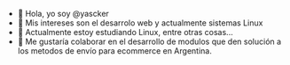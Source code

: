 - 👋 Hola, yo soy @yascker
- 👀 Mis intereses son el desarrolo web y actualmente sistemas Linux
- 🌱 Actualmente estoy estudiando Linux, entre otras cosas...
- 💞️ Me gustaría colaborar en el desarrollo de modulos que den solución a los metodos de envío para ecommerce en Argentina.
